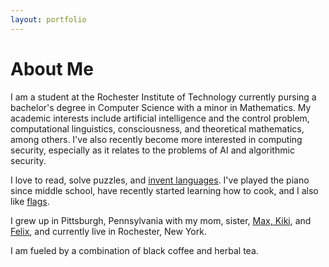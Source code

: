 ```yaml
---
layout: portfolio
---
```


# About Me

I am a student at the Rochester Institute of Technology currently pursing a
bachelor's degree in Computer Science with a minor in Mathematics. My academic
interests include artificial intelligence and the control problem,
computational linguistics, consciousness, and theoretical mathematics, among
others. I've also recently become more interested in computing security,
especially as it relates to the problems of AI and algorithmic security.

I love to read, solve puzzles, and [invent languages][conlang]. I've played the
piano since middle school, have recently started learning how to cook, and I
also like [flags][vexillology].

I grew up in Pittsburgh, Pennsylvania with my mom, sister, [Max, Kiki][cats],
and [Felix][felix], and currently live in Rochester, New York.

I am fueled by a combination of black coffee and herbal tea.

[cats]: /assets/images/cats.jpg
[felix]: /assets/images/felix.jpg
[conlang]: https://en.wikipedia.org/wiki/Constructed_language
[vexillology]: https://en.wikipedia.org/wiki/Vexillology
[ipa]: https://en.wikipedia.org/wiki/Help:IPA/English

